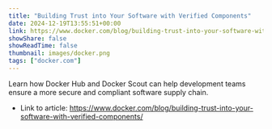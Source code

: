 ```yaml
---
title: "Building Trust into Your Software with Verified Components"
date: 2024-12-19T13:55:51+00:00
link: https://www.docker.com/blog/building-trust-into-your-software-with-verified-components/
showShare: false
showReadTime: false
thumbnail: images/docker.png
tags: ["docker.com"]
---
```

Learn how Docker Hub and Docker Scout can help development teams ensure a more secure and compliant software supply chain.

- Link to article: https://www.docker.com/blog/building-trust-into-your-software-with-verified-components/